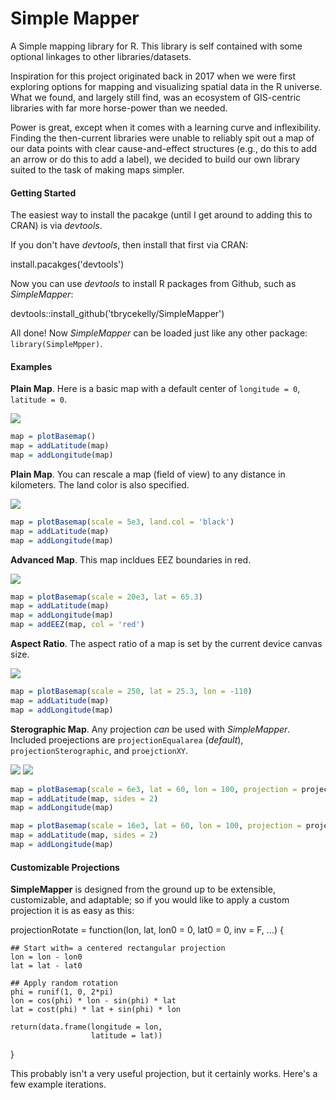 # Simple Mapper
 A Simple mapping library for R. This library is self contained with some optional linkages to other libraries/datasets.

Inspiration for this project originated back in 2017 when we were first exploring options for mapping and visualizing spatial data in the R universe. What we found, and largely still find, was an ecosystem of GIS-centric libraries with far more horse-power than we needed.

Power is great, except when it comes with a learning curve and inflexibility. Finding the then-current libraries were unable to reliably spit out a map of our data points with clear cause-and-effect structures (e.g., do this to add an arrow or do this to add a label), we decided to build our own library suited to the task of making maps simpler.

#### Getting Started

The easiest way to install the pacakge (until I get around to adding this to CRAN) is via _devtools_.

If you don't have _devtools_, then install that first via CRAN:

  install.pacakges('devtools')


Now you can use _devtools_ to install R packages from Github, such as _SimpleMapper_:

  devtools::install_github('tbrycekelly/SimpleMapper')

All done! Now _SimpleMapper_ can be loaded just like any other package: `library(SimpleMpper)`.


#### Examples

__Plain Map__. Here is a basic map with a default center of `longitude = 0`, `latitude = 0`.

<img src="images/Map1.png">

```r
map = plotBasemap()
map = addLatitude(map)
map = addLongitude(map)
```

__Plain Map__. You can rescale a map (field of view) to any distance in kilometers. The land color is also specified.

<img src="images/Map2.png">

```r
map = plotBasemap(scale = 5e3, land.col = 'black')
map = addLatitude(map)
map = addLongitude(map)
```

__Advanced Map__. This map incldues EEZ boundaries in red.

<img src="images/Map2_eez.png">

```r
map = plotBasemap(scale = 20e3, lat = 65.3)
map = addLatitude(map)
map = addLongitude(map)
map = addEEZ(map, col = 'red')
```

__Aspect Ratio__. The aspect ratio of a map is set by the current device canvas size. 

<img src="images/Map3.png">

```r
map = plotBasemap(scale = 250, lat = 25.3, lon = -110)
map = addLatitude(map)
map = addLongitude(map)
```

__Sterographic Map__. Any projection _can_ be used with _SimpleMapper_. Included proejections  are `projectionEqualarea` (_default_), `projectionSterographic`, and `proejctionXY`.

<img src="images/Map4Stereo.png">
<img src="images/Map4XY.png">

```r
map = plotBasemap(scale = 6e3, lat = 60, lon = 100, projection = projectionStereographic)
map = addLatitude(map, sides = 2)
map = addLongitude(map)
```

```r
map = plotBasemap(scale = 16e3, lat = 60, lon = 100, projection = projectionXY)
map = addLatitude(map, sides = 2)
map = addLongitude(map)
```

#### Customizable Projections

__SimpleMapper__ is designed from the ground up to be extensible, customizable, and adaptable; so if you would like to apply a custom projection it is as easy as this:

  projectionRotate = function(lon, lat, lon0 = 0, lat0 = 0, inv = F, ...) {
  
    ## Start with= a centered rectangular projection
    lon = lon - lon0
    lat = lat - lat0
    
    ## Apply random rotation
    phi = runif(1, 0, 2*pi)
    lon = cos(phi) * lon - sin(phi) * lat
    lat = cost(phi) * lat + sin(phi) * lon
    
    return(data.frame(longitude = lon,
                      latitude = lat))
  }

This probably isn't a very useful projection, but it certainly works. Here's a few example iterations.

